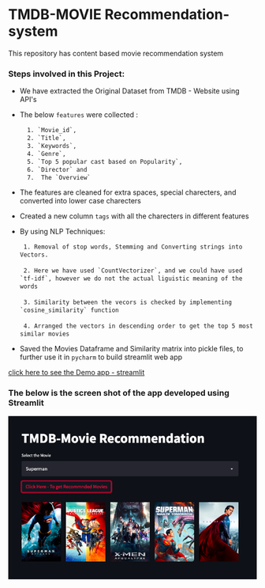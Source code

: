 # TMDB-MOVIE Recommendation-system

This repository has content based movie recommendation  system



### Steps involved in this Project:

- We have extracted the Original Dataset from TMDB - Website using API's 
- The below `features` were collected :
         
        1. `Movie_id`, 
        2. `Title`, 
        3. `Keywords`, 
        4. `Genre`, 
        5. `Top 5 popular cast based on Popularity`, 
        6. `Director` and 
        7.  The `Overview`
         
- The features are cleaned for extra spaces, special charecters, and converted into lower case charecters
- Created a new column `tags` with all the charecters in different features
- By using NLP Techniques:
       
       1. Removal of stop words, Stemming and Converting strings into Vectors. 
       
       2. Here we have used `CountVectorizer`, and we could have used `tf-idf`, however we do not the actual liguistic meaning of the words
       
       3. Similarity between the vecors is checked by implementing `cosine_similarity` function
       
       4. Arranged the vectors in descending order to get the top 5 most similar movies
       
- Saved the Movies Dataframe and Similarity matrix into pickle files, to further use it in `pycharm` to build streamlit web app 


[click here to see the Demo app - streamlit](https://share.streamlit.io/rajshekar-2021/tmdb-recommendation-system/main/tmdb-app-final.py)


### The below is the screen shot of the app developed using Streamlit

![](https://github.com/Rajshekar-2021/tmdb-recommendation-system/blob/main/Demo%20Screen%20Shot.png)


